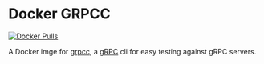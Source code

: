 # Docker GRPCC

[![Docker Pulls][pulls-badge]][docker-hub]

A Docker imge for [grpcc][grpcc], a [gRPC][grpc] cli for easy testing
against gRPC servers.


[pulls-badge]: https://img.shields.io/docker/pulls/mnuessler/grpcc.svg?maxAge=86400
[docker-hub]: https://hub.docker.com/r/mnuessler/grpcc/
[grpcc]: https://github.com/njpatel/grpcc
[grpc]: https://grpc.io/
